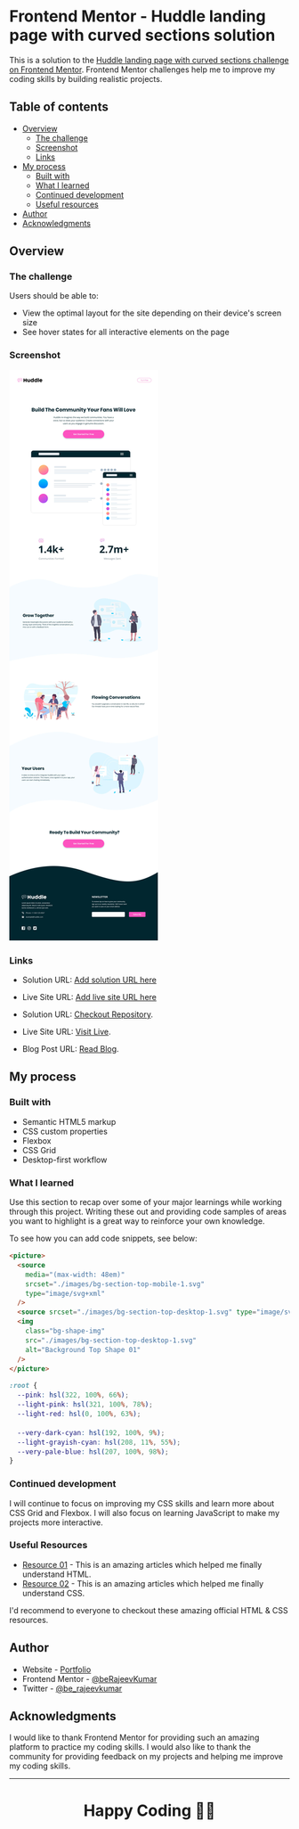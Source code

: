 # Frontend Mentor - Huddle landing page with curved sections solution

This is a solution to the [Huddle landing page with curved sections challenge on Frontend Mentor](https://www.frontendmentor.io/challenges/huddle-landing-page-with-curved-sections-5ca5ecd01e82137ec91a50f2). Frontend Mentor challenges help me to improve my coding skills by building realistic projects.

## Table of contents

- [Overview](#overview)
  - [The challenge](#the-challenge)
  - [Screenshot](#screenshot)
  - [Links](#links)
- [My process](#my-process)
  - [Built with](#built-with)
  - [What I learned](#what-i-learned)
  - [Continued development](#continued-development)
  - [Useful resources](#useful-resources)
- [Author](#author)
- [Acknowledgments](#acknowledgments)

## Overview

### The challenge

Users should be able to:

- View the optimal layout for the site depending on their device's screen size
- See hover states for all interactive elements on the page

### Screenshot

![Project Solution](./design/desktop-design.jpg)

### Links

- Solution URL: [Add solution URL here](https://your-solution-url.com)
- Live Site URL: [Add live site URL here](https://your-live-site-url.com)

- Solution URL: [Checkout Repository](https://github.com/beRajeevKumar/Huddle_Curve_Page.git).
- Live Site URL: [Visit Live](https://huddlecurve-rajeev.netlify.app/).
- Blog Post URL: [Read Blog](https://www.iamrajeev.me/blog/qr-code-component-using-html-and-css).

## My process

### Built with

- Semantic HTML5 markup
- CSS custom properties
- Flexbox
- CSS Grid
- Desktop-first workflow

### What I learned

Use this section to recap over some of your major learnings while working through this project. Writing these out and providing code samples of areas you want to highlight is a great way to reinforce your own knowledge.

To see how you can add code snippets, see below:

```html
<picture>
  <source
    media="(max-width: 48em)"
    srcset="./images/bg-section-top-mobile-1.svg"
    type="image/svg+xml"
  />
  <source srcset="./images/bg-section-top-desktop-1.svg" type="image/svg+xml" />
  <img
    class="bg-shape-img"
    src="./images/bg-section-top-desktop-1.svg"
    alt="Background Top Shape 01"
  />
</picture>
```

```css
:root {
  --pink: hsl(322, 100%, 66%);
  --light-pink: hsl(321, 100%, 78%);
  --light-red: hsl(0, 100%, 63%);

  --very-dark-cyan: hsl(192, 100%, 9%);
  --light-grayish-cyan: hsl(208, 11%, 55%);
  --very-pale-blue: hsl(207, 100%, 98%);
}
```

### Continued development

I will continue to focus on improving my CSS skills and learn more about CSS Grid and Flexbox. I will also focus on learning JavaScript to make my projects more interactive.

### Useful Resources

- [Resource 01](https://developer.mozilla.org/en-US/docs/Learn/HTML) - This is an amazing articles which helped me finally understand HTML.
- [Resource 02](https://developer.mozilla.org/en-US/docs/Learn/CSS) - This is an amazing articles which helped me finally understand CSS.

I'd recommend to everyone to checkout these amazing official HTML & CSS resources.

## Author

- Website - [Portfolio](https://www.iamrajeev.me)
- Frontend Mentor - [@beRajeevKumar](https://www.frontendmentor.io/profile/beRajeevKumar)
- Twitter - [@be_rajeevkumar](https://x.com/be_rajeevkumar)

## Acknowledgments

I would like to thank Frontend Mentor for providing such an amazing platform to practice my coding skills. I would also like to thank the community for providing feedback on my projects and helping me improve my coding skills.

<hr>
<h1 align=center>Happy Coding 👨‍💻</h1>
